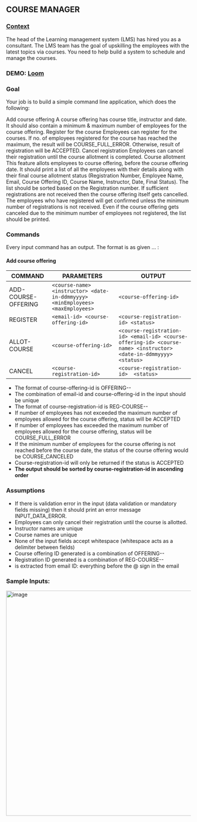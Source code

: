 ## COURSE MANAGER

### [Context](https://www.geektrust.com/challenge/course-scheduling?utm_campaign=atwc&utm_content=atwc&utm_medium=email&utm_source=product)
The head of the Learning management system (LMS) has hired you as a consultant. The LMS team has the goal of upskilling the employees with the latest topics via courses. You need to help build a system to schedule and manage the courses. 


### DEMO: [Loom](https://www.loom.com/share/156b7974317a4fa8b5b86efe55431721?sid=20f93450-1cd5-48b0-902c-6d4b82d0c9b2)
### Goal
Your job is to build a simple command line application, which does the following:

Add course offering
A course offering has course title, instructor and date.
It should also contain a minimum & maximum number of employees for the course offering.
Register for the course
Employees can register for the courses.
If no. of employees registered for the course has reached the maximum, the result will be COURSE_FULL_ERROR.
Otherwise, result of registration will be ACCEPTED.
Cancel registration
Employees can cancel their registration until the course allotment is completed.
Course allotment
This feature allots employees to course offering, before the course offering date.
It should print a list of all the employees with their details along with their final course allotment status (Registration Number, Employee Name, Email, Course Offering ID, Course Name, Instructor, Date, Final Status). The list should be sorted based on the Registration number.
If sufficient registrations are not received then the course offering itself gets cancelled.
The employees who have registered will get confirmed unless the minimum number of registrations is not received.
Even if the course offering gets canceled due to the minimum number of employees not registered, the list should be printed. 


### Commands
Every input command has an output. The format is as given
<COMMAND> <parameter-1>...<parameter-n> :	<OUTPUT>

#### Add course offering 

| COMMAND              | PARAMETERS                                                                   | OUTPUT                                                                                                            |
|----------------------|------------------------------------------------------------------------------|-------------------------------------------------------------------------------------------------------------------|
| ADD-COURSE-OFFERING  | `<course-name> <instructor> <date-in-ddmmyyyy> <minEmployees> <maxEmployees>` | `<course-offering-id>`                                                                                            |
|REGISTER	 | `<email-id> <course-offering-id>`                                            | `<course-registration-id> <status>`                                                                               |
|ALLOT-COURSE	| `<course-offering-id>`                                                       | 	`<course-registration-id> <email-id> <course-offering-id> <course-name> <instructor> <date-in-ddmmyyyy> <status>` |
|CANCEL| `<course-registration-id>`| 	`<course-registration-id>  <status>`                                                                              |

- The format of course-offering-id is OFFERING-<COURSE-NAME>-<INSTRUCTOR>
-  The combination of email-id and course-offering-id in the input should be unique
-  The format of course-registration-id is REG-COURSE-<EMPLOYEE-NAME>-<COURSE-NAME>
-  If number of employees has not exceeded the maximum number of employees allowed for the course offering, status will be ACCEPTED
-  If number of employees has exceeded the maximum number of employees allowed for the course offering, status will be COURSE_FULL_ERROR
-  If the minimum number of employees for the course offering is not reached before the course date, the status of the course offering would be COURSE_CANCELED
-  Course-registration-id will only be returned if the status is ACCEPTED 
- **The output should be sorted by course-registration-id in ascending order**

### Assumptions
- If there is validation error in the input (data validation or mandatory fields missing) then it should print an error message INPUT_DATA_ERROR.
- Employees can only cancel their registration until the course is allotted.
- Instructor names are unique
- Course names are unique
- None of the input fields accept whitespace (whitespace acts as a delimiter between fields)
- Course offering ID generated is a combination of OFFERING-<COURSENAME>-<INSTRUCTORNAME>
- Registration ID generated is a combination of REG-COURSE-<EMPLOYEENAME>-<COURSENAME>
- <EMPLOYEENAME> is extracted from email ID: everything before the @ sign in the email 

### Sample Inputs: 
<img width="613" alt="image" src="https://github.com/lo0oper/CourseManager/assets/110278052/51e135c6-d96b-4cf0-9b07-4a71b27afb86">

